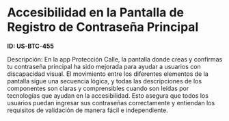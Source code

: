 # Accesibilidad en la Pantalla de Registro de Contraseña Principal

**ID: US-BTC-455**

Descripción: En la app Protección Calle, la pantalla donde creas y confirmas tu contraseña principal ha sido mejorada para ayudar a usuarios con discapacidad visual. El movimiento entre los diferentes elementos de la pantalla sigue una secuencia lógica, y todas las descripciones de los componentes son claras y comprensibles cuando son leídas por tecnologías que ayudan en la accesibilidad. Esto asegura que todos los usuarios puedan ingresar sus contraseñas correctamente y entiendan los requisitos de validación de manera fácil e independiente.